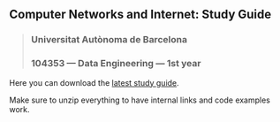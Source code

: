 ## Computer Networks and Internet: Study Guide
> ### Universitat Autònoma de Barcelona
> ### 104353 — Data Engineering — 1st year


Here you can download the [latest study guide](https://github.com/miguelinux314/uab-xoi/raw/refs/heads/master/dist/xoi_uab_study_guide_2025.zip).

Make sure to unzip everything to have internal links and code examples work.
